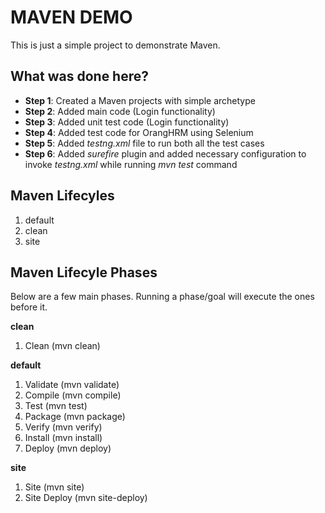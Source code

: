 # MAVEN DEMO
This is just a simple project to demonstrate Maven.

## What was done here?
- **Step 1**: Created a Maven projects with simple archetype
- **Step 2**: Added main code (Login functionality)
- **Step 3**: Added unit test code (Login functionality)
- **Step 4**: Added test code for OrangHRM using Selenium
- **Step 5**: Added _testng.xml_ file to run both all the test cases
- **Step 6**: Added _surefire_ plugin and added necessary configuration to invoke _testng.xml_ while running _mvn test_ command

## Maven Lifecyles
1. default
2. clean
3. site

## Maven Lifecyle Phases

Below are a few main phases. Running a phase/goal will execute the ones before it.

**clean**
1. Clean (mvn clean)

**default**
1. Validate (mvn validate)
2. Compile (mvn compile)
3. Test (mvn test)
4. Package (mvn package)
5. Verify (mvn verify)
5. Install (mvn install)
6. Deploy (mvn deploy)

**site**
1. Site (mvn site)
2. Site Deploy (mvn site-deploy)